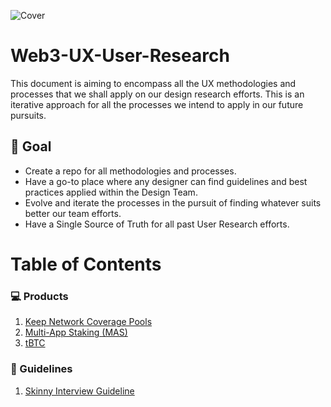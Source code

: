 ![Cover](https://user-images.githubusercontent.com/40768736/191744726-e69f3c99-8e1e-442c-85e5-cd6cb6f93faa.png)

# Web3-UX-User-Research

This document is aiming to encompass all the UX methodologies and processes that we shall apply on our design research efforts. 
This is an iterative approach for all the processes we intend to apply in our future pursuits.

## 🎯 Goal

* Create a repo for all methodologies and processes. 
* Have a go-to place where any designer can find guidelines and best practices applied within the Design Team.
* Evolve and iterate the processes in the pursuit of finding whatever suits better our team efforts.
* Have a Single Source of Truth for all past User Research efforts.

# Table of Contents

### 💻 Products

1. [Keep Network Coverage Pools](https://github.com/threshold-network/UX-User-Research/blob/main/Keep%20Coverage%20Pool/radme.md)
2. [Multi-App Staking (MAS)](https://github.com/threshold-network/UX-User-Research/tree/main/Multi-App%20Staking%20(MAS))
3. [tBTC](https://github.com/threshold-network/UX-User-Research/tree/main/tBTC-user-studies)

### 📓 Guidelines
1. [Skinny Interview Guideline](https://github.com/threshold-network/UX-User-Research/blob/main/Guidelines/Skinny%20Interview%20Guideline.md)
